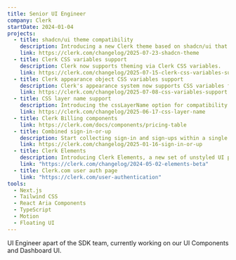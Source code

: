 ```yaml
---
title: Senior UI Engineer
company: Clerk
startDate: 2024-01-04
projects:
  - title: shadcn/ui theme compatibility
    description: Introducing a new Clerk theme based on shadcn/ui that styles Clerk's components according to your shadcn/ui theme.
    link: https://clerk.com/changelog/2025-07-23-shadcn-theme
  - title: Clerk CSS variables support
    description: Clerk now supports theming via Clerk CSS variables.
    link: https://clerk.com/changelog/2025-07-15-clerk-css-variables-support
  - title: Clerk appearance object CSS variables support
    description: Clerk's appearance system now supports CSS variables for seamless design system integration and dynamic theming.
    link: https://clerk.com/changelog/2025-07-08-css-variables-support
  - title: CSS layer name support
    description: Introducing the cssLayerName option for compatibility with Tailwind CSS v4, allowing Clerk styles to be wrapped in a dedicated CSS cascade layer.
    link: https://clerk.com/changelog/2025-06-17-css-layer-name
  - title: Clerk Billing components
    link: https://clerk.com/docs/components/pricing-table
  - title: Combined sign-in-or-up
    description: Start collecting sign-in and sign-ups within a single flow.
    link: https://clerk.com/changelog/2025-01-16-sign-in-or-up
  - title: Clerk Elements
    description: Introducing Clerk Elements, a new set of unstyled UI primitives that make it easy to build completely custom user interfaces on top of Clerk's API.
    link: "https://clerk.com/changelog/2024-05-02-elements-beta"
  - title: Clerk.com user auth page
    link: "https://clerk.com/user-authentication"
tools:
  - Next.js
  - Tailwind CSS
  - React Aria Components
  - TypeScript
  - Motion
  - Floating UI
---
```


UI Engineer apart of the SDK team, currently working on our UI Components and Dashboard UI.
